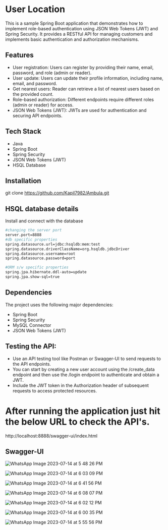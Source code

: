 # User Location
This is a sample Spring Boot application that demonstrates how to implement role-based authentication using JSON Web Tokens (JWT) and Spring Security. It provides a RESTful API for managing customers and implements basic authentication and authorization mechanisms.

## Features
- User registration: Users can register by providing their name, email, password, and role (admin or reader).
- User update: Users can update their profile information, including name, email, and password.
- Get nearest users: Reader can retrieve a list of nearest users based on the provided count.
- Role-based authorization: Different endpoints require different roles (admin or reader) for access.
- JSON Web Tokens (JWT): JWTs are used for authentication and securing API endpoints.

## Tech Stack
- Java
- Spring Boot
- Spring Security
- JSON Web Tokens (JWT)
- HSQL Database

## Installation
git clone https://github.com/Kapil7982/Ambula.git

## HSQL database details

Install and connect with the database

```bash
#changing the server port
server.port=8888
#db specific properties
spring.datasource.url=jdbc:hsqldb:mem:test
spring.datasource.driverClassName=org.hsqldb.jdbcDriver
spring.datasource.username=root
spring.datasource.password=port

#ORM s/w specific properties
spring.jpa.hibernate.ddl-auto=update
spring.jpa.show-sql=true
```
## Dependencies
The project uses the following major dependencies:

- Spring Boot
- Spring Security
- MySQL Connector
- JSON Web Tokens (JWT)

## Testing the API:

- Use an API testing tool like Postman or Swagger-UI to send requests to the API endpoints.
- You can start by creating a new user account using the /create_data endpoint and then use the /login endpoint to authenticate and obtain a JWT.
- Include the JWT token in the Authorization header of subsequent requests to access protected resources.

# After running the application just hit the below URL to check the API's.
http://localhost:8888/swagger-ui/index.html

## Swagger-UI
![WhatsApp Image 2023-07-14 at 5 48 26 PM](https://github.com/Kapil7982/Ambula/assets/103938868/b856a841-baaa-4fa5-b441-5c14f3d45f89)

![WhatsApp Image 2023-07-14 at 6 03 09 PM](https://github.com/Kapil7982/Ambula/assets/103938868/0bfafd1d-a251-4e1e-8fec-a874984ea7de)

![WhatsApp Image 2023-07-14 at 6 41 56 PM](https://github.com/Kapil7982/Ambula/assets/103938868/75ec2cb5-6a82-41ef-8c33-b8d856b7e032)

![WhatsApp Image 2023-07-14 at 6 08 07 PM](https://github.com/Kapil7982/Ambula/assets/103938868/b9c02b7e-b0b2-49d0-b1da-cc2cb6b39dda)

![WhatsApp Image 2023-07-14 at 6 02 12 PM](https://github.com/Kapil7982/Ambula/assets/103938868/abf549ce-bb72-428a-8b18-9172cef26c04)

![WhatsApp Image 2023-07-14 at 6 00 35 PM](https://github.com/Kapil7982/Ambula/assets/103938868/d33b8859-4235-48df-81af-9a727da9b453)

![WhatsApp Image 2023-07-14 at 5 55 56 PM](https://github.com/Kapil7982/Ambula/assets/103938868/527ebfd2-da07-4766-bfc7-44155e7a9a9e)





